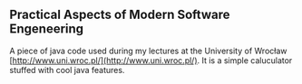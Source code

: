 ## Practical Aspects of Modern Software Engeneering

A piece of java code used during my lectures at the University of Wrocław [http://www.uni.wroc.pl/](http://www.uni.wroc.pl/). It is a simple caluculator stuffed with cool java features.
